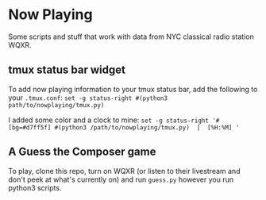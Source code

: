 # Now Playing
Some scripts and stuff that work with data from NYC classical radio station WQXR.

## tmux status bar widget
To add now playing information to your tmux status bar, add the following to your `.tmux.conf`:
`set -g status-right #(python3 path/to/nowplaying/tmux.py)`

I added some color and a clock to mine:
`set -g status-right '#[bg=#d7ff5f] #(python3 /path/to/nowplaying/tmux.py)  |  [%H:%M] '`

## A Guess the Composer game
To play, clone this repo, turn on WQXR (or listen to their
livestream and don't peek at what's currently on) and run `guess.py` however
you run python3 scripts.
